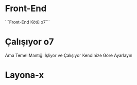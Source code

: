 <h1>Front-End</h1>
<p>```Front-End Kötü o7```</p>
<h1>Çalışıyor o7</h1>
<p>Ama Temel Mantığı İşliyor ve Çalışıyor Kendinize Göre Ayarlayın </p>

<h1>Layona-x</h1>
